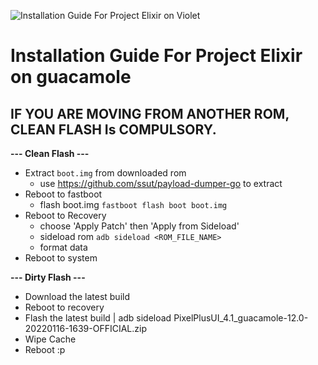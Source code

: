 ![Installation Guide For Project Elixir on Violet](https://i.imgur.com/5PIB1RV.jpg "Installation")

# Installation Guide For Project Elixir on guacamole

## IF YOU ARE MOVING FROM ANOTHER ROM, CLEAN FLASH Is COMPULSORY.

**--- Clean Flash ---**
 - Extract ```boot.img``` from downloaded rom
   - use https://github.com/ssut/payload-dumper-go to extract
 - Reboot to fastboot
   - flash boot.img  ```fastboot flash boot boot.img```
 - Reboot to Recovery
   - choose 'Apply Patch' then 'Apply from Sideload'
   - sideload rom ```adb sideload <ROM_FILE_NAME>```
   - format data
 - Reboot to system

**--- Dirty Flash ---**
- Download the latest build
- Reboot to recovery
- Flash the latest build | adb sideload PixelPlusUI_4.1_guacamole-12.0-20220116-1639-OFFICIAL.zip
- Wipe Cache
- Reboot :p
